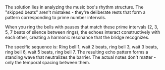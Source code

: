 The solution lies in analyzing the music box's rhythm structure. The "skipped beats" aren't mistakes - they're deliberate rests that form a pattern corresponding to prime number intervals.

When you ring the bells with pauses that match these prime intervals (2, 3, 5, 7 beats of silence between rings), the echoes interact constructively with each other, creating a harmonic resonance that the bridge recognizes.

The specific sequence is: Ring bell 1, wait 2 beats, ring bell 3, wait 3 beats, ring bell 6, wait 5 beats, ring bell 7. The resulting echo pattern forms a standing wave that neutralizes the barrier. The actual notes don't matter - only the temporal spacing between them.
